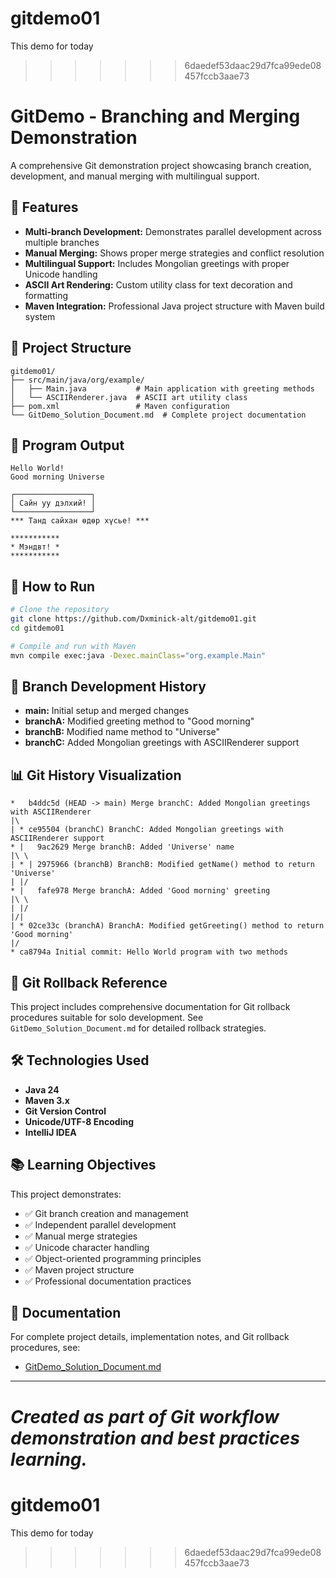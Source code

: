 # gitdemo01
This demo for today
>>>>>>> 6daedef53daac29d7fca99ede08457fccb3aae73
# GitDemo - Branching and Merging Demonstration

A comprehensive Git demonstration project showcasing branch creation, development, and manual merging with multilingual support.

## 🚀 Features

- **Multi-branch Development:** Demonstrates parallel development across multiple branches
- **Manual Merging:** Shows proper merge strategies and conflict resolution
- **Multilingual Support:** Includes Mongolian greetings with proper Unicode handling
- **ASCII Art Rendering:** Custom utility class for text decoration and formatting
- **Maven Integration:** Professional Java project structure with Maven build system

## 📁 Project Structure

```
gitdemo01/
├── src/main/java/org/example/
│   ├── Main.java           # Main application with greeting methods
│   └── ASCIIRenderer.java  # ASCII art utility class
├── pom.xml                 # Maven configuration
└── GitDemo_Solution_Document.md  # Complete project documentation
```

## 🌟 Program Output

```
Hello World!
Good morning Universe

┌─────────────────┐
│ Сайн уу дэлхий! │
└─────────────────┘
*** Танд сайхан өдөр хүсье! ***

***********
* Мэндвт! *
***********
```

## 🔧 How to Run

```bash
# Clone the repository
git clone https://github.com/Dxminick-alt/gitdemo01.git
cd gitdemo01

# Compile and run with Maven
mvn compile exec:java -Dexec.mainClass="org.example.Main"
```

## 🌿 Branch Development History

- **main:** Initial setup and merged changes
- **branchA:** Modified greeting method to "Good morning"
- **branchB:** Modified name method to "Universe" 
- **branchC:** Added Mongolian greetings with ASCIIRenderer support

## 📊 Git History Visualization

```
*   b4ddc5d (HEAD -> main) Merge branchC: Added Mongolian greetings with ASCIIRenderer
|\  
| * ce95504 (branchC) BranchC: Added Mongolian greetings with ASCIIRenderer support
* |   9ac2629 Merge branchB: Added 'Universe' name
|\ \  
| * | 2975966 (branchB) BranchB: Modified getName() method to return 'Universe'
| |/  
* |   fafe978 Merge branchA: Added 'Good morning' greeting
|\ \  
| |/  
|/|   
| * 02ce33c (branchA) BranchA: Modified getGreeting() method to return 'Good morning'
|/  
* ca8794a Initial commit: Hello World program with two methods
```

## 🔄 Git Rollback Reference

This project includes comprehensive documentation for Git rollback procedures suitable for solo development. See `GitDemo_Solution_Document.md` for detailed rollback strategies.

## 🛠️ Technologies Used

- **Java 24**
- **Maven 3.x**
- **Git Version Control**
- **Unicode/UTF-8 Encoding**
- **IntelliJ IDEA**

## 📚 Learning Objectives

This project demonstrates:
- ✅ Git branch creation and management
- ✅ Independent parallel development
- ✅ Manual merge strategies
- ✅ Unicode character handling
- ✅ Object-oriented programming principles
- ✅ Maven project structure
- ✅ Professional documentation practices

## 📄 Documentation

For complete project details, implementation notes, and Git rollback procedures, see:
- [GitDemo_Solution_Document.md](GitDemo_Solution_Document.md)

---
*Created as part of Git workflow demonstration and best practices learning.*
=======
# gitdemo01
This demo for today
>>>>>>> 6daedef53daac29d7fca99ede08457fccb3aae73
